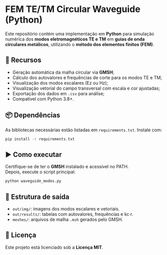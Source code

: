 # FEM TE/TM Circular Waveguide (Python)

Este repositório contém uma implementação em **Python** para simulação numérica dos **modos eletromagnéticos TE e TM** em **guias de onda circulares metálicos**, utilizando o **método dos elementos finitos (FEM)**.

## 🔧 Recursos

- Geração automática da malha circular via **GMSH**;
- Cálculo dos autovalores e frequências de corte para os modos TE e TM;
- Visualização dos modos escalares (Ez ou Hz);
- Visualização vetorial do campo transversal com escala e cor ajustadas;
- Exportação dos dados em `.csv` para análise;
- Compatível com Python 3.8+.

## 📦 Dependências

As bibliotecas necessárias estão listadas em `requirements.txt`. Instale com:

```bash
pip install -r requirements.txt
```

## ▶️ Como executar

Certifique-se de ter o **GMSH** instalado e acessível no PATH.  
Depois, execute o script principal:

```bash
python waveguide_modes.py
```

## 📁 Estrutura de saída

- `out/img/`: imagens dos modos escalares e vetoriais.
- `out/results/`: tabelas com autovalores, frequências e kc·r.
- `meshes/`: arquivos de malha `.msh` gerados pelo GMSH.

## 📜 Licença

Este projeto está licenciado sob a **Licença MIT**.
